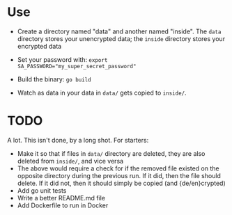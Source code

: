 # Use

 - Create a directory named "data" and another named "inside". The `data` directory stores your unencrypted data; the `inside` directory stores your encrypted data

 - Set your password with: `export SA_PASSWORD="my_super_secret_password"`

 - Build the binary: `go build`

 - Watch as data in your data in `data/` gets copied to `inside/`.

# TODO

A lot. This isn't done, by a long shot. For starters:

 - Make it so that if files in `data/` directory are deleted, they are also deleted from `inside/`, and vice versa
 - The above would require a check for if the removed file existed on the opposite directory during the previous run. If it did, then the file should delete. If it did not, then it should simply be copied (and {de/en}crypted)
 - Add go unit tests
 - Write a better README.md file
 - Add Dockerfile to run in Docker